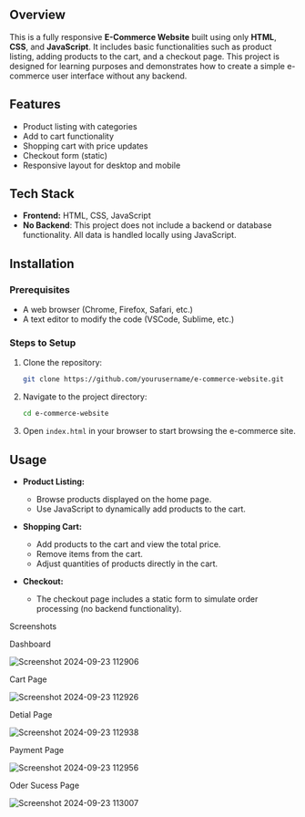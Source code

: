 ## Overview
This is a fully responsive **E-Commerce Website** built using only **HTML**, **CSS**, and **JavaScript**. It includes basic functionalities such as product listing, adding products to the cart, and a checkout page. This project is designed for learning purposes and demonstrates how to create a simple e-commerce user interface without any backend.

## Features
- Product listing with categories
- Add to cart functionality
- Shopping cart with price updates
- Checkout form (static)
- Responsive layout for desktop and mobile

## Tech Stack
- **Frontend:** HTML, CSS, JavaScript
- **No Backend**: This project does not include a backend or database functionality. All data is handled locally using JavaScript.

## Installation
### Prerequisites
- A web browser (Chrome, Firefox, Safari, etc.)
- A text editor to modify the code (VSCode, Sublime, etc.)

### Steps to Setup
1. Clone the repository:
    ```bash
    git clone https://github.com/yourusername/e-commerce-website.git
    ```

2. Navigate to the project directory:
    ```bash
    cd e-commerce-website
    ```

3. Open `index.html` in your browser to start browsing the e-commerce site.

## Usage
- **Product Listing:**
    - Browse products displayed on the home page.
    - Use JavaScript to dynamically add products to the cart.

- **Shopping Cart:**
    - Add products to the cart and view the total price.
    - Remove items from the cart.
    - Adjust quantities of products directly in the cart.

- **Checkout:**
    - The checkout page includes a static form to simulate order processing (no backend functionality).
  
Screenshots

Dashboard

![Screenshot 2024-09-23 112906](https://github.com/user-attachments/assets/74515d2e-dfa7-4139-a999-48714e08b0f4)

Cart Page

![Screenshot 2024-09-23 112926](https://github.com/user-attachments/assets/ef8939ac-bbf6-4ecd-8fb1-543784d9f371)

Detial Page

![Screenshot 2024-09-23 112938](https://github.com/user-attachments/assets/b9315503-623e-4ef4-b67d-74f3b59c6d29)

Payment Page

![Screenshot 2024-09-23 112956](https://github.com/user-attachments/assets/1cab3608-c963-4bbc-88f9-f71b10ca6f82)

Oder Sucess Page

![Screenshot 2024-09-23 113007](https://github.com/user-attachments/assets/82228aad-bfee-453b-925a-6e2fe7458e05)




